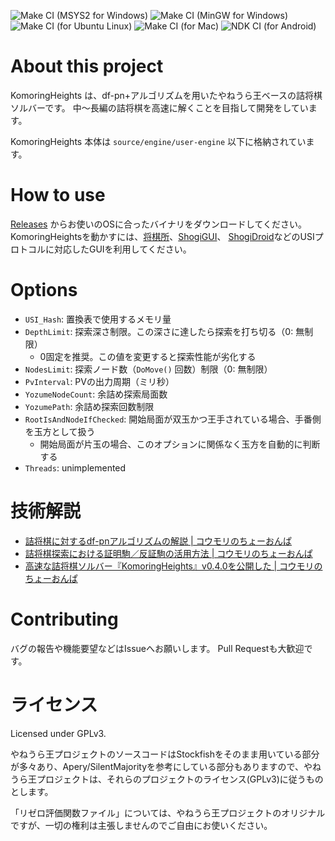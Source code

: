 ![Make CI (MSYS2 for Windows)](https://github.com/komori-n/KomoringHeights/workflows/Make%20CI%20(MSYS2%20for%20Windows)/badge.svg?event=push)
![Make CI (MinGW for Windows)](https://github.com/komori-n/KomoringHeights/workflows/Make%20CI%20(MinGW%20for%20Windows)/badge.svg?event=push)
![Make CI (for Ubuntu Linux)](https://github.com/komori-n/KomoringHeights/workflows/Make%20CI%20(for%20Ubuntu%20Linux)/badge.svg?event=push)
![Make CI (for Mac)](https://github.com/komori-n/KomoringHeights/workflows/Make%20CI%20(for%20Mac)/badge.svg?event=push)
![NDK CI (for Android)](https://github.com/komori-n/KomoringHeights/workflows/NDK%20CI%20(for%20Android)/badge.svg?event=push)

# About this project

KomoringHeights は、df-pn+アルゴリズムを用いたやねうら王ベースの詰将棋ソルバーです。
中〜長編の詰将棋を高速に解くことを目指して開発をしています。

KomoringHeights 本体は `source/engine/user-engine` 以下に格納されています。

# How to use

[Releases](https://github.com/komori-n/KomoringHeights/releases) からお使いのOSに合ったバイナリをダウンロードしてください。
KomoringHeightsを動かすには、[将棋所](http://shogidokoro.starfree.jp/)、[ShogiGUI](http://shogigui.siganus.com/)、
[ShogiDroid](http://shogidroid.siganus.com/)などのUSIプロトコルに対応したGUIを利用してください。

# Options

* `USI_Hash`: 置換表で使用するメモリ量
* `DepthLimit`: 探索深さ制限。この深さに達したら探索を打ち切る（0: 無制限）
  * 0固定を推奨。この値を変更すると探索性能が劣化する
* `NodesLimit`: 探索ノード数（`DoMove()` 回数）制限（0: 無制限）
* `PvInterval`: PVの出力周期（ミリ秒）
* `YozumeNodeCount`: 余詰め探索局面数
* `YozumePath`: 余詰め探索回数制限
* `RootIsAndNodeIfChecked`: 開始局面が双玉かつ王手されている場合、手番側を玉方として扱う
  * 開始局面が片玉の場合、このオプションに関係なく玉方を自動的に判断する
* `Threads`: unimplemented

# 技術解説

* [詰将棋に対するdf-pnアルゴリズムの解説 | コウモリのちょーおんぱ](https://komorinfo.com/blog/df-pn-basics/)
* [詰将棋探索における証明駒／反証駒の活用方法 | コウモリのちょーおんぱ](https://komorinfo.com/blog/proof-piece-and-disproof-piece/)
* [高速な詰将棋ソルバー『KomoringHeights』v0.4.0を公開した | コウモリのちょーおんぱ](https://komorinfo.com/blog/komoring-heights-v040/)

# Contributing

バグの報告や機能要望などはIssueへお願いします。
Pull Requestも大歓迎です。

# ライセンス

Licensed under GPLv3.

やねうら王プロジェクトのソースコードはStockfishをそのまま用いている部分が多々あり、Apery/SilentMajorityを参考にしている部分もありますので、やねうら王プロジェクトは、それらのプロジェクトのライセンス(GPLv3)に従うものとします。

「リゼロ評価関数ファイル」については、やねうら王プロジェクトのオリジナルですが、一切の権利は主張しませんのでご自由にお使いください。

